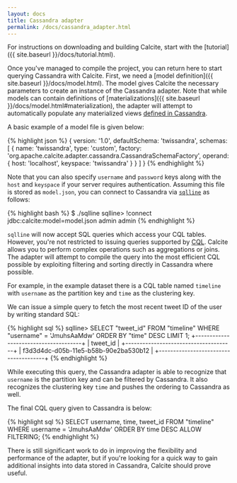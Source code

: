 ```yaml
---
layout: docs
title: Cassandra adapter
permalink: /docs/cassandra_adapter.html
---
```

<!--
{% comment %}
Licensed to the Apache Software Foundation (ASF) under one or more
contributor license agreements.  See the NOTICE file distributed with
this work for additional information regarding copyright ownership.
The ASF licenses this file to you under the Apache License, Version 2.0
(the "License"); you may not use this file except in compliance with
the License.  You may obtain a copy of the License at

http://www.apache.org/licenses/LICENSE-2.0

Unless required by applicable law or agreed to in writing, software
distributed under the License is distributed on an "AS IS" BASIS,
WITHOUT WARRANTIES OR CONDITIONS OF ANY KIND, either express or implied.
See the License for the specific language governing permissions and
limitations under the License.
{% endcomment %}
-->

For instructions on downloading and building Calcite, start with the
[tutorial]({{ site.baseurl }}/docs/tutorial.html).

Once you've managed to compile the project, you can return here to
start querying Cassandra with Calcite.  First, we need a
[model definition]({{ site.baseurl }}/docs/model.html).
The model gives Calcite the necessary parameters to create an instance
of the Cassandra adapter. Note that while models can contain
definitions of
[materializations]({{ site.baseurl }}/docs/model.html#materialization),
the adapter will attempt to automatically populate any materialized views
[defined in Cassandra](http://www.datastax.com/dev/blog/new-in-cassandra-3-0-materialized-views).

A basic example of a model file is given below:

{% highlight json %}
{
  version: '1.0',
  defaultSchema: 'twissandra',
  schemas: [
    {
      name: 'twissandra',
      type: 'custom',
      factory: 'org.apache.calcite.adapter.cassandra.CassandraSchemaFactory',
      operand: {
        host: 'localhost',
        keyspace: 'twissandra'
      }
    }
  ]
}
{% endhighlight %}

Note that you can also specify `username` and `password` keys along with
the `host` and `keyspace` if your server requires authentication.
Assuming this file is stored as `model.json`, you can connect to
Cassandra via [`sqlline`](https://github.com/julianhyde/sqlline) as
follows:

{% highlight bash %}
$ ./sqlline
sqlline> !connect jdbc:calcite:model=model.json admin admin
{% endhighlight %}

`sqlline` will now accept SQL queries which access your CQL tables.
However, you're not restricted to issuing queries supported by
[CQL](https://cassandra.apache.org/doc/cql3/CQL-2.2.html).
Calcite allows you to perform complex operations such as aggregations
or joins. The adapter will attempt to compile the query into the most
efficient CQL possible by exploiting filtering and sorting directly in
Cassandra where possible.

For example, in the example dataset there is a CQL table named `timeline`
with `username` as the partition key and `time` as the clustering key.

We can issue a simple query to fetch the most recent tweet ID of the
user by writing standard SQL:

{% highlight sql %}
sqlline> SELECT "tweet_id"
         FROM "timeline"
         WHERE "username" = 'JmuhsAaMdw'
         ORDER BY "time" DESC LIMIT 1;
+--------------------------------------+
| tweet_id                             |
+--------------------------------------+
| f3d3d4dc-d05b-11e5-b58b-90e2ba530b12 |
+--------------------------------------+
{% endhighlight %}

While executing this query, the Cassandra adapter is able to recognize
that `username` is the partition key and can be filtered by Cassandra.
It also recognizes the clustering key `time` and pushes the ordering to
Cassandra as well.

The final CQL query given to Cassandra is below:

{% highlight sql %}
SELECT username, time, tweet_id
FROM "timeline"
WHERE username = 'JmuhsAaMdw'
ORDER BY time DESC ALLOW FILTERING;
{% endhighlight %}

There is still significant work to do in improving the flexibility and
performance of the adapter, but if you're looking for a quick way to
gain additional insights into data stored in Cassandra, Calcite should
prove useful.
